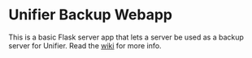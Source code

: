 # Unifier Backup Webapp
This is a basic Flask server app that lets a server be used as a backup server for Unifier. Read the
[wiki](https://unifier-wiki.pixels.onl/guides/data-backups) for more info.
